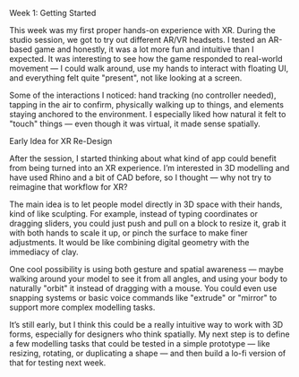 Week 1: Getting Started

This week was my first proper hands-on experience with XR. During the studio session, we got to try out different AR/VR headsets. I tested an AR-based game and honestly, it was a lot more fun and intuitive than I expected. It was interesting to see how the game responded to real-world movement — I could walk around, use my hands to interact with floating UI, and everything felt quite "present", not like looking at a screen.

Some of the interactions I noticed: hand tracking (no controller needed), tapping in the air to confirm, physically walking up to things, and elements staying anchored to the environment. I especially liked how natural it felt to "touch" things — even though it was virtual, it made sense spatially.


Early Idea for XR Re-Design

After the session, I started thinking about what kind of app could benefit from being turned into an XR experience. I’m interested in 3D modelling and have used Rhino and a bit of CAD before, so I thought — why not try to reimagine that workflow for XR?

The main idea is to let people model directly in 3D space with their hands, kind of like sculpting. For example, instead of typing coordinates or dragging sliders, you could just push and pull on a block to resize it, grab it with both hands to scale it up, or pinch the surface to make finer adjustments. It would be like combining digital geometry with the immediacy of clay.

One cool possibility is using both gesture and spatial awareness — maybe walking around your model to see it from all angles, and using your body to naturally "orbit" it instead of dragging with a mouse. You could even use snapping systems or basic voice commands like "extrude" or "mirror" to support more complex modelling tasks.

It’s still early, but I think this could be a really intuitive way to work with 3D forms, especially for designers who think spatially. My next step is to define a few modelling tasks that could be tested in a simple prototype — like resizing, rotating, or duplicating a shape — and then build a lo-fi version of that for testing next week.





